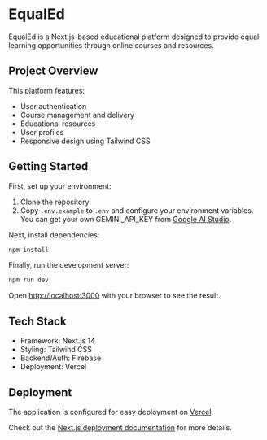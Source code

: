 # EqualEd

EqualEd is a Next.js-based educational platform designed to provide equal learning opportunities through online courses and resources.

## Project Overview

This platform features:
- User authentication
- Course management and delivery
- Educational resources
- User profiles
- Responsive design using Tailwind CSS

## Getting Started

First, set up your environment:
1. Clone the repository
2. Copy `.env.example` to `.env` and configure your environment variables. You can get your own GEMINI_API_KEY from [Google AI Studio](https://aistudio.google.com/apikey).

Next, install dependencies:
```bash
npm install
```

Finally, run the development server:
```bash
npm run dev
```

Open [http://localhost:3000](http://localhost:3000) with your browser to see the result.

## Tech Stack

- Framework: Next.js 14
- Styling: Tailwind CSS
- Backend/Auth: Firebase
- Deployment: Vercel

## Deployment

The application is configured for easy deployment on [Vercel](https://vercel.com/new).

Check out the [Next.js deployment documentation](https://nextjs.org/docs/deployment) for more details.